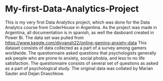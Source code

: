 # My-first-Data-Analytics-Project
This is my very first Data Analytics project, which was done for the Data Analytcs course from CoderHouse in Argentina.
As the project was made in Argentina, all documentation is in spanish, as well the dasboard created in Power Bi.
The data set was pulled from https://www.kaggle.com/divyansh22/online-gaming-anxiety-data 
This dataset consists of data collected as a part of a survey among gamers worldwide. The questionnaire asked questions that psychologists generally ask people who are prone to anxiety, social phobia, and less to no life satisfaction. The questionnaire consists of several set of questions as asked as a part of psychological study. The original data was collated by Marian Sauter and Dejan Draschkow.
